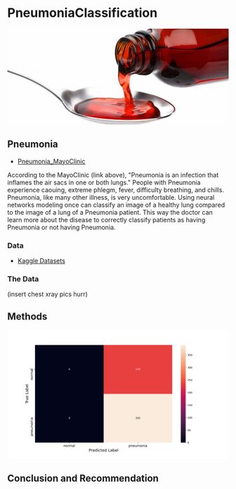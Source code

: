 # PneumoniaClassification

![medicine](codeine.jpg)

## Pneumonia

* [Pneumonia_MayoClinic](https://www.mayoclinic.org/diseases-conditions/pneumonia/symptoms-causes/syc-20354204#:~:text=Pneumonia%20is%20an%20infection%20that,and%20fungi%2C%20can%20cause%20pneumonia.)

According to the MayoClinic (link above), "Pneumonia is an infection that inflames the air sacs in one or both lungs." People with Pneumonia experience caouing, extreme phlegm, fever, difficulty breathing, and chills. Pneumonia, like many other illness, is very uncomfortable. Using neural networks modeling once can classify an image of a healthy lung compared to the image of a lung of a Pneumonia patient. This way the doctor can learn more about the disease to correctly classify patients as having Pneumonia or not having Pneumonia. 

### Data

* [Kaggle Datasets](https://www.kaggle.com/paultimothymooney/chest-xray-pneumonia)

### The Data

(insert chest xray pics hurr)

## Methods

![model1](images/model1cm.png)

## Conclusion and Recommendation


